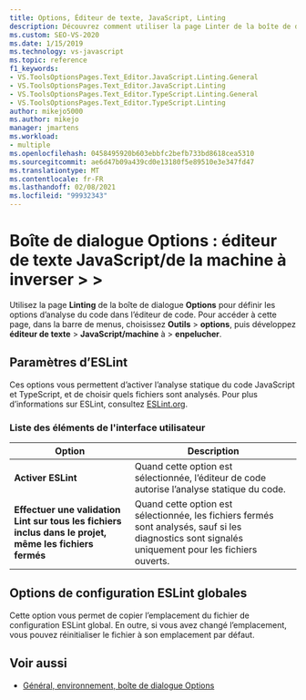 ```yaml
---
title: Options, Éditeur de texte, JavaScript, Linting
description: Découvrez comment utiliser la page Linter de la boîte de dialogue Options pour définir les options d’analyse du code dans l’éditeur de code.
ms.custom: SEO-VS-2020
ms.date: 1/15/2019
ms.technology: vs-javascript
ms.topic: reference
f1_keywords:
- VS.ToolsOptionsPages.Text_Editor.JavaScript.Linting.General
- VS.ToolsOptionsPages.Text_Editor.JavaScript.Linting
- VS.ToolsOptionsPages.Text_Editor.TypeScript.Linting.General
- VS.ToolsOptionsPages.Text_Editor.TypeScript.Linting
author: mikejo5000
ms.author: mikejo
manager: jmartens
ms.workload:
- multiple
ms.openlocfilehash: 0458495920b603ebbfc2befb733bd8618cea5310
ms.sourcegitcommit: ae6d47b09a439cd0e13180f5e89510e3e347fd47
ms.translationtype: MT
ms.contentlocale: fr-FR
ms.lasthandoff: 02/08/2021
ms.locfileid: "99932343"
---
```

# <a name="options-dialog-box-text-editor--javascripttypescript--linting"></a>Boîte de dialogue Options : éditeur de texte JavaScript/de la machine à inverser \> \>

Utilisez la page **Linting** de la boîte de dialogue **Options** pour définir les options d’analyse du code dans l’éditeur de code. Pour accéder à cette page, dans la barre de menus, choisissez **Outils**  >  **options**, puis développez **éditeur de texte**  >  **JavaScript/machine** à  >  **enpelucher**.

## <a name="eslint-settings"></a>Paramètres d’ESLint

Ces options vous permettent d’activer l’analyse statique du code JavaScript et TypeScript, et de choisir quels fichiers sont analysés. Pour plus d’informations sur ESLint, consultez [ESLint.org](https://eslint.org/).

### <a name="uielement-list"></a>Liste des éléments de l'interface utilisateur

|Option|Description|
|------------|-----------------|
|**Activer ESLint**|Quand cette option est sélectionnée, l’éditeur de code autorise l’analyse statique du code.|
|**Effectuer une validation Lint sur tous les fichiers inclus dans le projet, même les fichiers fermés**|Quand cette option est sélectionnée, les fichiers fermés sont analysés, sauf si les diagnostics sont signalés uniquement pour les fichiers ouverts.|

## <a name="global-eslint-config-options"></a>Options de configuration ESLint globales

Cette option vous permet de copier l’emplacement du fichier de configuration ESLint global. En outre, si vous avez changé l’emplacement, vous pouvez réinitialiser le fichier à son emplacement par défaut.

## <a name="see-also"></a>Voir aussi

- [Général, environnement, boîte de dialogue Options](../../ide/reference/general-environment-options-dialog-box.md)